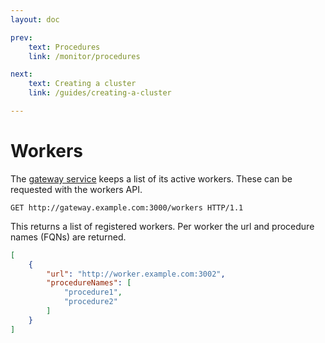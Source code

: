 ```yaml
---
layout: doc

prev:
    text: Procedures
    link: /monitor/procedures

next:
    text: Creating a cluster
    link: /guides/creating-a-cluster

---
```


# Workers

The [gateway service](../fundamentals/runtime-services#gateway) keeps a list of its active workers. These can be requested with the workers API.

```http
GET http://gateway.example.com:3000/workers HTTP/1.1
```

This returns a list of registered workers. Per worker the url and procedure names (FQNs) are returned.

```json
[
    {
        "url": "http://worker.example.com:3002",
        "procedureNames": [
            "procedure1",
            "procedure2"
        ]
    }
]
```
